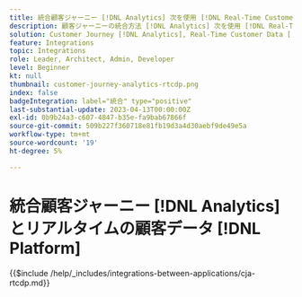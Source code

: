 ```yaml
---
title: 統合顧客ジャーニー [!DNL Analytics] 次を使用 [!DNL Real-Time Customer Data Platform]
description: 顧客ジャーニーの統合方法 [!DNL Analytics] 次を使用 [!DNL Real-Time Customer Data Platform].
solution: Customer Journey [!DNL Analytics], Real-Time Customer Data [!DNL Platform]
feature: Integrations
topic: Integrations
role: Leader, Architect, Admin, Developer
level: Beginner
kt: null
thumbnail: customer-journey-analytics-rtcdp.png
index: false
badgeIntegration: label="統合" type="positive"
last-substantial-update: 2023-04-13T00:00:00Z
exl-id: 0b9b24a3-c607-4847-b35e-fa9bab67866f
source-git-commit: 509b227f360718e81fb19d3a4d30aebf9de49e5a
workflow-type: tm+mt
source-wordcount: '19'
ht-degree: 5%

---
```


# 統合顧客ジャーニー [!DNL Analytics] とリアルタイムの顧客データ [!DNL Platform]

{{$include /help/_includes/integrations-between-applications/cja-rtcdp.md}}
